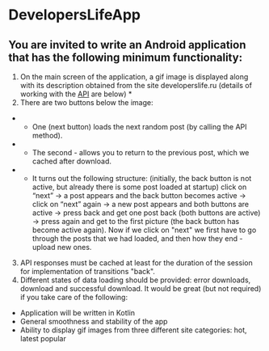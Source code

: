 # DevelopersLifeApp
## You are invited to write an Android application that has the following minimum functionality:
1. On the main screen of the application, a gif image is displayed along with its
description obtained from the site developerslife.ru (details of working with the [API](http://developerslife.ru/) are below) *
2. There are two buttons below the image:
- - One (next button) loads the next random post
(by calling the API method).
 - - The second - allows you to return to the previous post, which we
cached after download.
- - It turns out the following structure: (initially, the back button is not active, but already
there is some post loaded at startup) click on “next” →
a post appears and the back button becomes active → click on
“next” again → a new post appears and both buttons are active → press back and get one post back (both buttons are active) → press again and get to the first picture (the back button has become
active again). Now if we click on "next" we first have to
go through the posts that we had loaded, and then how they end - upload new ones.
3. API responses must be cached at least for the duration of the session for
implementation of transitions "back".
4. Different states of data loading should be provided: error
downloads, download and successful download.
It would be great (but not required) if you take care of the following:
- Application will be written in Kotlin
- General smoothness and stability of the app
- Ability to display gif images from three different site categories: hot, latest popular

